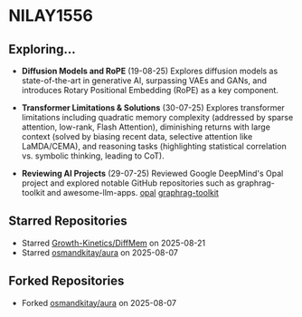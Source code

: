 # NILAY1556

## Exploring...
- **Diffusion Models and RoPE** (19-08-25)
  Explores diffusion models as state-of-the-art in generative AI, surpassing VAEs and GANs, and introduces Rotary Positional Embedding (RoPE) as a key component.

- **Transformer Limitations & Solutions** (30-07-25)
  Explores transformer limitations including quadratic memory complexity (addressed by sparse attention, low-rank, Flash Attention), diminishing returns with large context (solved by biasing recent data, selective attention like LaMDA/CEMA), and reasoning tasks (highlighting statistical correlation vs. symbolic thinking, leading to CoT).

- **Reviewing AI Projects** (29-07-25)
  Reviewed Google DeepMind's Opal project and explored notable GitHub repositories such as graphrag-toolkit and awesome-llm-apps.
  [opal](https://opal.withgoogle.com/)
  [graphrag-toolkit](https://github.com/awslabs/graphrag-toolkit)

## Starred Repositories
- Starred [Growth-Kinetics/DiffMem](https://github.com/Growth-Kinetics/DiffMem) on 2025-08-21
- Starred [osmandkitay/aura](https://github.com/osmandkitay/aura) on 2025-08-07

## Forked Repositories
- Forked [osmandkitay/aura](https://github.com/NILAY1556/aura) on 2025-08-07

